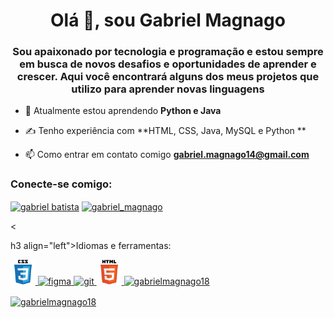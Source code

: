 <h1 align="center">Olá 👋, sou Gabriel Magnago</h1>
<h3 align="center">Sou apaixonado por tecnologia e programação e estou sempre em busca de novos desafios e oportunidades de aprender e crescer. Aqui você encontrará alguns dos meus projetos que utilizo para aprender novas linguagens</h3>

- 🌱 Atualmente estou aprendendo **Python e Java**

- ✍ Tenho experiência com **HTML, CSS, Java, MySQL e Python **

- 📫 Como entrar em contato comigo **gabriel.magnago14@gmail.com**

<h3 align="left">Conecte-se comigo:</h3>
<p align="left">
<a href="https: //linkedin.com/in/gabriel batista" target="blank"><img align="center" src="https://raw.githubusercontent.com/rahuldkjain/github-profile-readme-generator/master/src /images/icons/Social/linked-in-alt.svg" alt="gabriel batista" height="30" width="40" /></a>
<a href="https://instagram.com/ gabriel_magnago" target="blank"><img align="center" src="https://raw.githubusercontent.com/rahuldkjain/github-profile-readme-generator/master/src/images/icons/Social/instagram. svg" alt="gabriel_magnago" height="30" width="40" /></a> </p>
<

h3 align="left">Idiomas e ferramentas:</h3>
<p align="left" > <a href="https://www.w3schools.com/css/" target="_blank" rel="noreferrer"> <img src="https://raw.githubusercontent.com/devicons/devicon/master /icons/css3/css3-original-wordmark.svg" alt="css3" width="40" height="40"/> </a> <a href="https://www.figma.com/" target="_blank" rel="noreferrer"> <img src="https://www.vectorlogo.zone/logos/figma/figma-icon.svg" alt="figma" width="40" height="40 "/> </a> <a href="https://git-scm.com/" target="_blank" rel="noreferrer"> <img src="https://www.vectorlogo.zone/logos /git-scm/git-scm-icon.svg" alt="git" width="40" height="40"/> </a> <a href="https://www.w3.org/html /" target="_blank" rel="noreferrer"> <img src="https://raw.githubusercontent.com/devicons/devicon/master/icons/html5/html5-original-wordmark.svg" alt="html5 " width="40" height="40"/> </a> <a href="https://www.java.com" target="_blank" rel="noreferrer"> <img src="https: //raw.githubusercontent.

<p><img align="left" src="https://github-readme-stats.vercel.app/api/top-langs?username=gabrielmagnago18&theme=transparent&show_icons=true&locale=en&layout=compact" alt="gabrielmagnago18" /> </p>

<p> <img align="center" src="https://github-readme-stats.vercel.app/api?username=gabrielmagnago18&theme=transparent&show_icons=true&locale=en" alt="gabrielmagnago18" /> </p>
